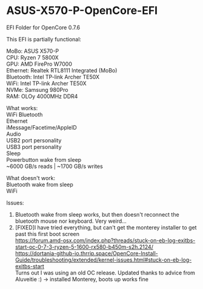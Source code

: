 # ASUS-X570-P-OpenCore-EFI  
EFI Folder for OpenCore 0.7.6  

This EFI is partially functional:  

MoBo: ASUS X570-P    
CPU: Ryzen 7 5800X  
GPU: AMD FirePro W7000  
Ethernet: Realtek RTL8111 Integrated (MoBo)  
Bluetooth: Intel TP-link Archer TE50X  
WiFi:  Intel TP-link Archer TE50X   
NVMe: Samsung 980Pro  
RAM: OLOy 4000MHz DDR4  

What works:  
WiFi 
Bluetooth  
Ethernet  
iMessage/Facetime/AppleID  
Audio  
USB2 port personality  
USB3 port personality  
Sleep    
Powerbutton wake from sleep    
~6000 GB/s reads | ~1700 GB/s writes  

What doesn't work:  
Bluetooth wake from sleep  
WiFi

Issues:  

1) Bluetooth wake from sleep works, but then doesn't reconnect the bluetooth mouse nor keyboard. Very weird...    
2) [FIXED]I have tried everything, but can't get the monterey installer to get past this first boot screen    
    https://forum.amd-osx.com/index.php?threads/stuck-on-eb-log-exitbs-start-oc-0-7-3-ryzen-5-1600-rx580-b450m-s2h.2124/  
    https://dortania-github-io.thrrip.space/OpenCore-Install-Guide/troubleshooting/extended/kernel-issues.html#stuck-on-eb-log-exitbs-start   
    Turns out I was using an old OC release. Updated thanks to advice from Aluveitie :) -> installed Monterey, boots up works fine 
